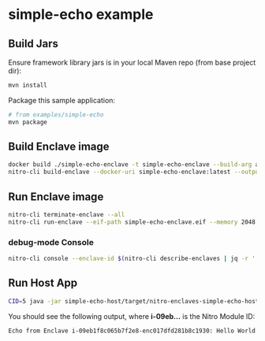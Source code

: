 # simple-echo example

## Build Jars

Ensure framework library jars is in your local Maven repo (from base project dir):

```bash
mvn install
```

Package this sample application:

```bash
# from examples/simple-echo
mvn package
```

## Build Enclave image

```bash
docker build ./simple-echo-enclave -t simple-echo-enclave --build-arg arch="aarch64"
nitro-cli build-enclave --docker-uri simple-echo-enclave:latest --output-file simple-echo-enclave.eif
```

## Run Enclave image

```bash
nitro-cli terminate-enclave --all
nitro-cli run-enclave --eif-path simple-echo-enclave.eif --memory 2048 --cpu-count 2 --enclave-cid 5 --debug-mode
```

### debug-mode Console

```bash
nitro-cli console --enclave-id $(nitro-cli describe-enclaves | jq -r '.[0].EnclaveID')
```

## Run Host App

```bash
CID=5 java -jar simple-echo-host/target/nitro-enclaves-simple-echo-host-1.0.0-SNAPSHOT.jar
```

You should see the following output, where **i-09eb...** is the Nitro Module ID:

```bash
Echo from Enclave i-09eb1f8c065b7f2e8-enc017dfd281b8c1930: Hello World!
```


